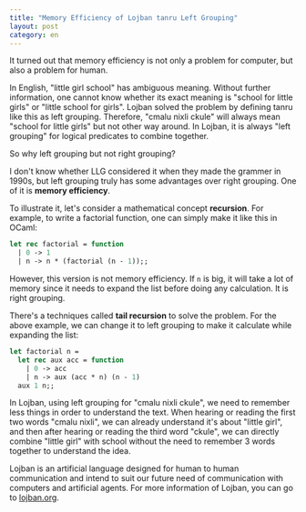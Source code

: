 ```yaml
---
title: "Memory Efficiency of Lojban tanru Left Grouping"
layout: post
category: en
---
```


It turned out that memory efficiency is not only a problem for computer, but also a problem for human.

In English, "little girl school" has ambiguous meaning. Without further information, one cannot know whether its exact meaning is "school for little girls" or "little school for girls". Lojban solved the problem by defining tanru like this as left grouping. Therefore, "cmalu nixli ckule" will always mean "school for little girls" but not other way around. In Lojban, it is always "left grouping" for logical predicates to combine together.

So why left grouping but not right grouping?

I don't know whether LLG considered it when they made the grammer in 1990s, but left grouping truly has some advantages over right grouping. One of it is **memory efficiency**.

To illustrate it, let's consider a mathematical concept **recursion**. For example, to write a factorial function, one can simply make it like this in OCaml:
```ocaml
let rec factorial = function
  | 0 -> 1
  | n -> n * (factorial (n - 1));;
```
However, this version is not memory efficiency. If ```n``` is big, it will take a lot of memory since it needs to expand the list before doing any calculation. It is right grouping.

There's a techniques called **tail recursion** to solve the problem. For the above example, we can change it to left grouping to make it calculate while expanding the list:
```ocaml
let factorial n =
  let rec aux acc = function
    | 0 -> acc
    | n -> aux (acc * n) (n - 1)
  aux 1 n;;
```

In Lojban, using left grouping for "cmalu nixli ckule", we need to remember less things in order to understand the text. When hearing or reading the first two words "cmalu nixli", we can already understand it's about "little girl", and then after hearing or reading the third word "ckule", we can directly combine "little girl" with school without the need to remember 3 words together to understand the idea.

Lojban is an artificial language designed for human to human communication and intend to suit our future need of communication with computers and artificial agents. For more information of Lojban, you can go to [lojban.org](lojban.org).
